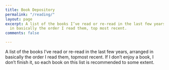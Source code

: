 ```yaml
---
title: Book Depository
permalink: "/reading/"
layout: page
excerpt: A list of the books I’ve read or re-read in the last few years, arranged
  in basically the order I read them, top most recent.
comments: false

---
```

A list of the books I’ve read or re-read in the last few years, arranged in basically the order I read them, topmost recent. If I don’t enjoy a book, I don’t finish it, so each book on this list is recommended to some extent.